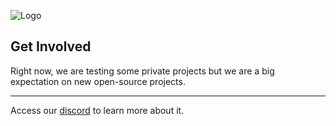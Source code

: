 ![Logo](https://i.imgur.com/Kwpngm6.png)

## Get Involved
Right now, we are testing some private projects but we are a big expectation on new open-source projects.

-----
Access our [discord](https://discord.gg/crZaJj9Pgq) to learn more about it.
